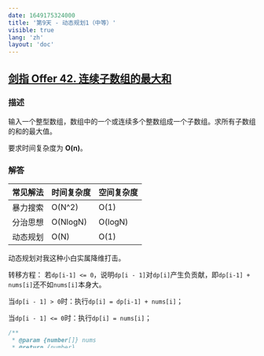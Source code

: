 ```yaml
---
date: 1649175324000
title: '第9天 - 动态规划1（中等）'
visible: true
lang: 'zh'
layout: 'doc'
---
```


## [剑指 Offer 42. 连续子数组的最大和](https://leetcode-cn.com/problems/lian-xu-zi-shu-zu-de-zui-da-he-lcof/)

### 描述

输入一个整型数组，数组中的一个或连续多个整数组成一个子数组。求所有子数组的和的最大值。

要求时间复杂度为 **O(n)**。

### 解答

| 常见解法 | 时间复杂度 | 空间复杂度 |
| -------- | ---------- | ---------- |
| 暴力搜索 | O(N^2)     | O(1)       |
| 分治思想 | O(NlogN)   | O(logN)    |
| 动态规划 | O(N)       | O(1)       |

动态规划对我这种小白实属降维打击。

转移方程： 若`dp[i-1] <= 0`，说明`dp[i - 1]`对`dp[i]`产生负贡献，即`dp[i-1] + nums[i]`还不如`nums[i]`本身大。

当`dp[i - 1] > 0`时：执行`dp[i] = dp[i-1] + nums[i]`；

当`dp[i - 1] <= 0`时：执行`dp[i] = nums[i]`；

```javascript
/**
 * @param {number[]} nums
 * @return {number}
 */

var maxSubArray = function (nums) {
  let result = nums[0]
  for (let i = 1; i < nums.length; i++) {
    nums[i] = nums[i] + Math.max(nums[i - 1], 0)
    result = Math.max(result, nums[i])
  }
  return result
}
```

---

## [剑指 Offer 47. 礼物的最大价值](https://leetcode-cn.com/problems/li-wu-de-zui-da-jie-zhi-lcof/)

### 描述

在一个 m\*n 的棋盘的每一格都放有一个礼物，每个礼物都有一定的价值（价值大于 0）。你可以从棋盘的左上角开始拿格子里的礼物，并每次向右或者向下移动一格、直到到达棋盘的右下角。给定一个棋盘及其上面的礼物的价值，请计算你最多能拿到多少价值的礼物？

### 解答

这回总算有点头目了，题目规定一个格子只能从左边或者上边到达。由此可得：

- 当`i = j = 0`时为起始元素。
- 当`i = 0; j != 0`时为矩阵第一行元素，只能从左边到达。
- 当`i != 0; j = 0`时为第一列元素，只能从上边到达。
- 当`i != 0; j != 0`时处于内部，可以从左边或上边到达。

```javascript
/**
 * @param {number[][]} grid
 * @return {number}
 */
var maxValue = function (grid) {
  const m = grid.length,
    n = grid[0].length
  let result = grid[0][0]
  for (let i = 0; i < m; i++) {
    for (let j = 0; j < n; j++) {
      if (i === 0 && j === 0) {
      } else if (i === 0 && j !== 0) {
        grid[i][j] += grid[i][j - 1]
      } else if (i !== 0 && j === 0) {
        grid[i][j] += grid[i - 1][j]
      } else if (i !== 0 && j !== 0) {
        grid[i][j] += Math.max(grid[i - 1][j], grid[i][j - 1])
      }
      result = grid[i][j]
    }
  }
  return result
}
```
